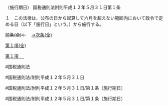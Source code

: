 （施行期日）
国税通則法附則平成１２年５月３１日第１条

１　この法律は、公布の日から起算して六月を超えない範囲内において政令で定める日（以下「施行日」という。）から施行する。

~~前条(全)←~~　  [→次条(全)](国税通則法＿＿＿＿附則平成１２年５月３１日第６４条_.md)

[第１項(全)](国税通則法＿＿＿＿附則平成１２年５月３１日第１条第１項_.md)  

[第１項 　 ](国税通則法＿＿＿＿附則平成１２年５月３１日第１条第１項.md)  

#国税通則法

#国税通則法/附則平成１２年５月３１日

#国税通則法/附則平成１２年５月３１日/第１条（施行期日）

#国税通則法/附則平成１２年５月３１日/第１条（施行期日）

